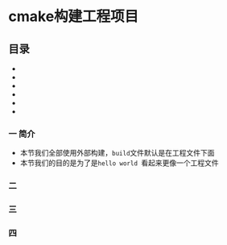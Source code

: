 cmake构建工程项目
===========
目录
-----
+ [](#title_01)
+ [](#title_02)
+ [](#title_03)
+ [](#title_04)
+ [](#title_05)
+ [](#title_6)

### <span id="title_01">一 简介</span>
+ 本节我们全部使用外部构建，```build```文件默认是在工程文件下面
+ 本节我们的目的是为了是```hello world ```看起来更像一个工程文件 
### <span id="title_02">二 </span>
### <span id="title_03">三 </span>
### <span id="title_04">四 </span>
